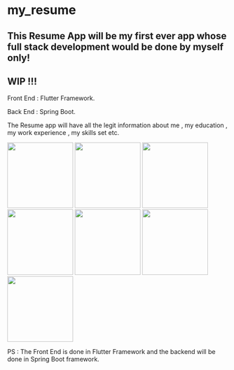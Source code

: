 # my_resume



## This Resume App will be my first ever app whose full stack development would be done by myself only!  

## WIP !!!  

Front End : Flutter Framework. 
  
  
Back End : Spring Boot. 

The Resume app will have all the legit information about me , my education , my work experience , my skills set etc. 

<img src="https://user-images.githubusercontent.com/67114557/115240769-b663c180-a13d-11eb-8548-f8a45204a10c.jpg" width="150"> 
<img src="https://user-images.githubusercontent.com/67114557/115240786-b9f74880-a13d-11eb-887f-8bc7d5a7fb1a.jpg" width="150"> 
<img src="https://user-images.githubusercontent.com/67114557/114353730-fdc0df80-9b8a-11eb-9169-e0436b7743f2.jpg" width="150">
<img src="https://user-images.githubusercontent.com/67114557/114353835-1af5ae00-9b8b-11eb-9814-43581999c65a.jpg" width="150">
<img src="https://user-images.githubusercontent.com/67114557/114353907-319c0500-9b8b-11eb-838d-f944cfffb1a7.jpg" width="150">
<img src="https://user-images.githubusercontent.com/67114557/114385091-2e197580-9bad-11eb-8970-ebcaa0744ab3.jpg" width="150">
<img src="https://user-images.githubusercontent.com/67114557/114353975-437da800-9b8b-11eb-9840-db39512c346c.jpg" width="150"> 


PS : The Front End is done in Flutter Framework and the backend will be done in Spring Boot framework.


